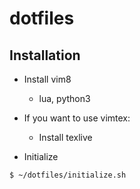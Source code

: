 # dotfiles

## Installation

* Install vim8
    * lua, python3

* If you want to use vimtex:
    * Install texlive

* Initialize

`$ ~/dotfiles/initialize.sh`

